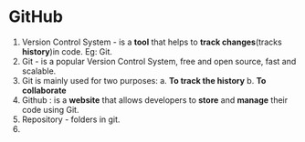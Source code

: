 # GitHub
1. Version Control System - is a **tool** that helps to **track changes**(tracks **history**)in code. Eg: Git.
2. Git - is a popular Version Control System, free and open source, fast and scalable.
3. Git is mainly used for two purposes:
   a. **To track the history**
   b. **To collaborate**
4. Github : is a **website** that allows developers to **store** and **manage** their code using Git.
5. Repository - folders in git.
6. 
